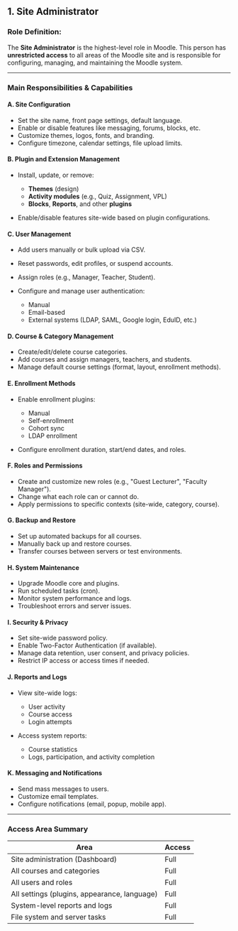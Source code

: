 
##  1. Site Administrator 

###  **Role Definition**:

The **Site Administrator** is the highest-level role in Moodle. This person has **unrestricted access** to all areas of the Moodle site and is responsible for configuring, managing, and maintaining the Moodle system.

---

###  **Main Responsibilities & Capabilities**

####  A. **Site Configuration**

* Set the site name, front page settings, default language.
* Enable or disable features like messaging, forums, blocks, etc.
* Customize themes, logos, fonts, and branding.
* Configure timezone, calendar settings, file upload limits.

####  B. **Plugin and Extension Management**

* Install, update, or remove:

  * **Themes** (design)
  * **Activity modules** (e.g., Quiz, Assignment, VPL)
  * **Blocks**, **Reports**, and other **plugins**
* Enable/disable features site-wide based on plugin configurations.

####  C. **User Management**

* Add users manually or bulk upload via CSV.
* Reset passwords, edit profiles, or suspend accounts.
* Assign roles (e.g., Manager, Teacher, Student).
* Configure and manage user authentication:

  * Manual
  * Email-based
  * External systems (LDAP, SAML, Google login, EduID, etc.)

####  D. **Course & Category Management**

* Create/edit/delete course categories.
* Add courses and assign managers, teachers, and students.
* Manage default course settings (format, layout, enrollment methods).

####  E. **Enrollment Methods**

* Enable enrollment plugins:

  * Manual
  * Self-enrollment
  * Cohort sync
  * LDAP enrollment
* Configure enrollment duration, start/end dates, and roles.

####  F. **Roles and Permissions**

* Create and customize new roles (e.g., "Guest Lecturer", "Faculty Manager").
* Change what each role can or cannot do.
* Apply permissions to specific contexts (site-wide, category, course).

####  G. **Backup and Restore**

* Set up automated backups for all courses.
* Manually back up and restore courses.
* Transfer courses between servers or test environments.

####  H. **System Maintenance**

* Upgrade Moodle core and plugins.
* Run scheduled tasks (cron).
* Monitor system performance and logs.
* Troubleshoot errors and server issues.

####  I. **Security & Privacy**

* Set site-wide password policy.
* Enable Two-Factor Authentication (if available).
* Manage data retention, user consent, and privacy policies.
* Restrict IP access or access times if needed.

####  J. **Reports and Logs**

* View site-wide logs:

  * User activity
  * Course access
  * Login attempts
* Access system reports:

  * Course statistics
  * Logs, participation, and activity completion

####  K. **Messaging and Notifications**

* Send mass messages to users.
* Customize email templates.
* Configure notifications (email, popup, mobile app).

---

###  **Access Area Summary**

| Area                                         | Access |
| -------------------------------------------- | ------ |
| Site administration (Dashboard)              | Full |
| All courses and categories                   | Full |
| All users and roles                          | Full |
| All settings (plugins, appearance, language) | Full |
| System-level reports and logs                | Full |
| File system and server tasks                 | Full |
